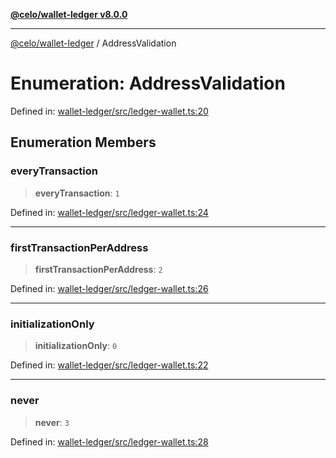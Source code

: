 [**@celo/wallet-ledger v8.0.0**](../README.md)

***

[@celo/wallet-ledger](../README.md) / AddressValidation

# Enumeration: AddressValidation

Defined in: [wallet-ledger/src/ledger-wallet.ts:20](https://github.com/celo-org/developer-tooling/blob/master/packages/sdk/wallets/wallet-ledger/src/ledger-wallet.ts#L20)

## Enumeration Members

### everyTransaction

> **everyTransaction**: `1`

Defined in: [wallet-ledger/src/ledger-wallet.ts:24](https://github.com/celo-org/developer-tooling/blob/master/packages/sdk/wallets/wallet-ledger/src/ledger-wallet.ts#L24)

***

### firstTransactionPerAddress

> **firstTransactionPerAddress**: `2`

Defined in: [wallet-ledger/src/ledger-wallet.ts:26](https://github.com/celo-org/developer-tooling/blob/master/packages/sdk/wallets/wallet-ledger/src/ledger-wallet.ts#L26)

***

### initializationOnly

> **initializationOnly**: `0`

Defined in: [wallet-ledger/src/ledger-wallet.ts:22](https://github.com/celo-org/developer-tooling/blob/master/packages/sdk/wallets/wallet-ledger/src/ledger-wallet.ts#L22)

***

### never

> **never**: `3`

Defined in: [wallet-ledger/src/ledger-wallet.ts:28](https://github.com/celo-org/developer-tooling/blob/master/packages/sdk/wallets/wallet-ledger/src/ledger-wallet.ts#L28)
